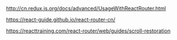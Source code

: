http://cn.redux.js.org/docs/advanced/UsageWithReactRouter.html

https://react-guide.github.io/react-router-cn/


https://reacttraining.com/react-router/web/guides/scroll-restoration